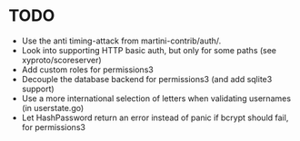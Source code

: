 TODO
====

* Use the anti timing-attack from martini-contrib/auth/.
* Look into supporting HTTP basic auth, but only for some paths (see xyproto/scoreserver)
* Add custom roles for permissions3
* Decouple the database backend for permissions3 (and add sqlite3 support)
* Use a more international selection of letters when validating usernames (in userstate.go)
* Let HashPassword return an error instead of panic if bcrypt should fail, for permissions3

